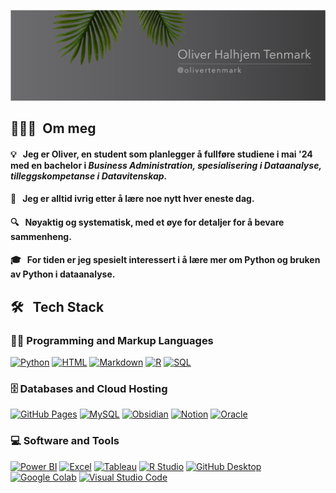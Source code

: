 <p align="center">
	<img src="pictures/Banner1.png">
</p>

## 👨🏻‍💻 &nbsp;Om meg

#### 💡 &nbsp; Jeg er Oliver, en student som planlegger å fullføre studiene i mai '24 med en bachelor i *Business Administration, spesialisering i Dataanalyse, tilleggskompetanse i Datavitenskap.* 

#### 🌱 &nbsp; Jeg er alltid ivrig etter å lære noe nytt hver eneste dag. 
#### 🔍 &nbsp; Nøyaktig og systematisk, med et øye for detaljer for å bevare sammenheng. 
#### 🎓 &nbsp; For tiden er jeg spesielt interessert i å lære mer om **Python** og bruken av **Python i dataanalyse**. 


## 🛠 &nbsp; Tech Stack

<h3>👨‍💻 Programming and Markup Languages</h3>

  <p>
	  
 <a href="https://github.com/search?q=user%3ADenverCoder1+language%3Apython"><img alt="Python" src="https://img.shields.io/badge/Python-3776AB.svg?style=for-the-badge&logo=Python&logoColor=white"></a>
      <a href="https://github.com/search?q=user%3ADenverCoder1+language%3Ahtml"><img alt="HTML" src="https://custom-icon-badges.demolab.com/badge/Java-007396.svg?logo=java&logoColor=white"></a>
      <a href="https://github.com/search?q=user%3ADenverCoder1+language%3Amarkdown"><img alt="Markdown" src="https://img.shields.io/badge/Markdown-000000.svg?style=for-the-badge&logo=Markdown&logoColor=white"></a>
      <a href="https://github.com/search?q=user%3ADenverCoder1+language%3Ar"><img alt="R" src="https://img.shields.io/badge/R-276DC3.svg?logo=r&logoColor=white"></a>
      <a href="https://github.com/search?q=user%3ADenverCoder1+language%3Asql"><img alt="SQL" src="https://custom-icon-badges.demolab.com/badge/SQL-025E8C.svg?logo=database&logoColor=white"></a>
 
  </p>

<h3>🗄️ Databases and Cloud Hosting</h3>

  <p>
      <a href="#"><img alt="GitHub Pages" src="https://img.shields.io/badge/GitHub%20Pages-222222.svg?style=for-the-badge&logo=GitHub-Pages&logoColor=white"></a>
      <a href="#"><img alt="MySQL" src="https://img.shields.io/badge/MySQL-4479A1.svg?style=for-the-badge&logo=MySQL&logoColor=white"></a>
      <a href="#"><img alt="Obsidian" src="https://img.shields.io/badge/Obsidian-7C3AED.svg?style=for-the-badge&logo=Obsidian&logoColor=white"></a>
      <a href="#"><img alt="Notion" src="https://img.shields.io/badge/Notion-000000.svg?style=for-the-badge&logo=Notion&logoColor=white"></a>
      <a href="#"><img alt="Oracle" src ="https://img.shields.io/badge/Oracle-F80000.svg?style=for-the-badge&logo=Oracle&logoColor=white"></a>
  </p>

<h3>💻 Software and Tools</h3>

  <p>
      <a href="#"><img alt="Power BI" src="https://img.shields.io/badge/Power%20BI-F2C811.svg?style=for-the-badge&logo=Power-BI&logoColor=black"></a>
      <a href="#"><img alt="Excel" src="https://img.shields.io/badge/Microsoft%20Excel-217346.svg?style=for-the-badge&logo=Microsoft-Excel&logoColor=white"></a>
      <a href="#"><img alt="Tableau" src="https://img.shields.io/badge/Tableau-E97627.svg?style=for-the-badge&logo=Tableau&logoColor=white"></a>
      <a href="#"><img alt="R Studio" src="https://img.shields.io/badge/RStudio-75AADB.svg?style=for-the-badge&logo=RStudio&logoColor=white"></a>
      <a href="#"><img alt="GitHub Desktop" src="https://img.shields.io/badge/GitHub-181717.svg?style=for-the-badge&logo=GitHub&logoColor=white"></a>
      <a href="#"><img alt="Google Colab" src="https://img.shields.io/badge/Google%20Colab-F9AB00.svg?style=for-the-badge&logo=Google-Colab&logoColor=white"></a>
      <a href="#"><img alt="Visual Studio Code" src="https://img.shields.io/badge/Visual%20Studio%20Code-007ACC.svg?style=for-the-badge&logo=Visual-Studio-Code&logoColor=white"></a>
      

  </p>

  

